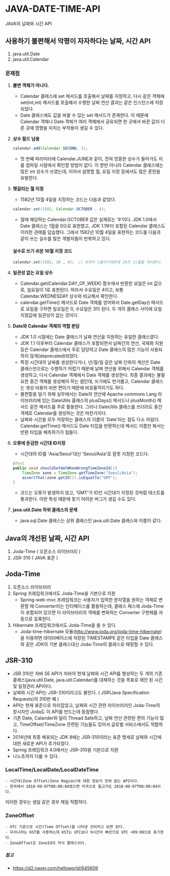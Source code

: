 # JAVA-DATE-TIME-API
JAVA의 날짜와 시간 API

## 사용하기 불편해서 악평이 자자하다는 날짜, 시간 API ##
1. java.util.Date 
2. java.util.Calendar

### 문제점 ###
1. **불변 객체가 아니다.**
    - Calendar 클래스에 set 메서드를 호출해서 날짜를 지정하고, 다시 같은 객체에 set(int,int) 메서드를 호출해서 수행한 날짜 연산 결과는 같은 인스턴스에 저장되었다. 
    - Date 클래스에도 값을 바꿀 수 있는 set 메서드가 존재한다. 이 때문에 Calendar 객체나 Date 객체가 여러 객체에서 공유되면 한 곳에서 바꾼 값이 다른 곳에 영향을 미치는 부작용이 생길 수 있다. 

2. **상수 필드 남용**
    ````java
    calendar.add(Calendar.SECOND, 2);
    `````
    - 첫 번째 파라미터에 Calendar.JUNE과 같이, 전혀 엉뚱한 상수가 들어가도 이를 컴파일 시점에서 확인할 방법이 없다. 이 뿐만 아니라 Calendar 클래스에는 많은 int 상수가 쓰였는데, 이어서 설명할 월, 요일 지정 등에서도 많은 혼란을 유발한다.

3. **헷갈리는 월 지정**
    - 1582년 10월 4일을 지정하는 코드는 다음과 같았다.
    ````java
    calendar.set(1582, Calendar.OCTOBER , 4);  
    ````
    - 월에 해당하는 Calendar.OCTOBER 값은 실제로는 '9'이다. JDK 1.0에서 Date 클래스는 1월을 0으로 표현했고, JDK 1.1부터 포함된 Calendar 클래스도 이러한 관례를 답습했다. 그래서 1582년 10월 4일을 표현하는 코드를 다음과 같이 쓰는 실수를 많은 개발자들이 반복하고 있다.

    #### 실수로 쓰기 쉬운 10월 지정 코드 ####
    ````java
    calendar.set(1582, 10 , 4);  // 0부터 1월이기때문에 10은 11월을 의미한다.
    ````
    
4. **일관성 없는 요일 상수**
    - Calendar.get(Calendar.DAY_OF_WEEK) 함수에서 반환한 요일은 int 값으로, 일요일이 1로 표현된다. 따라서 수요일은 4이고, 보통 Calendar.WEDNESDAY 상수와 비교해서 확인한다. 
    - calendar.getTime() 메서드로 Date 객체를 얻어와서 Date.getDay() 메서드로 요일을 구하면 일요일은 0, 수요일은 3이 된다. 두 개의 클래스 사이에 요일 지정값에 일관성이 없는 것이다.

5. **Date와 Calendar 객체의 역할 분담**
    - JDK 1.0 시절에는 Date 클래스가 날짜 연산을 지원하는 유일한 클래스였다. 
    - JDK 1.1 이후부터 Calendar 클래스가 포함되면서 날짜간의 연산, 국제화 지원 등은 Calendar 클래스에서 주로 담당하고 Date 클래스의 많은 기능이 사용되하지 않게(deprecated)되었다.
    - 특정 시간대의 날짜를 생성한다거나, 년/월/일 같은 날짜 단위의 계산은 Date 클래스만으로는 수행하기 어렵기 때문에 날짜 연산을 위해서 Calendar 객체를 생성하고, 다시 Calendar 객체에서 Date 객체를 생성한다. 최종 결과에는 불필요한 중간 객체를 생성해야 하는 셈인데, 쓰기에도 번거롭고, Calendar 클래스는 생성 비용이 비싼 편이기 때문에 비효율적이기도 하다.
    - 불편함을 덜기 위해 실무에서는 Date의 연산에 Apache commons Lang 라이브러리에 있는 DateUtils 클래스의 plusDays() 메서드나 plusMonth() 메서드 같은 메서드를 주로 활용한다. 그러나 DateUtils 클래스를 쓰더라도 중간 객체로 Calendar를 생성하는 것은 마찬가지다.
    - 날짜와 시간을 모두 저장하는 클래스의 이름이 'Date'라는 점도 다소 아쉽다. Calendar.getTime() 메서드도 Date 타입을 반환하는데 메서드 이름만 봐서는 반환 타입을 예측하기가 힘들다.

6. **오류에 둔감한 시간대 ID지정**
    -  시간대의 ID를 'Asia/Seoul'대신 'Seoul/Asia'로 잘못 지정한 코드다.
    ````java
    @Test
    public void shouldSetGmtWhenWrongTimeZoneId(){  
        TimeZone zone = TimeZone.getTimeZone("Seoul/Asia");
        assertThat(zone.getID()).isEqualTo("GMT");
    }
    ````
    -  코드는 오류가 발생하지 않고, 'GMT'가 ID인 시간대가 지정된 것처럼 테스트를 통과한다. 이런 특성 때문에 찾기 어려운 버그가 생길 수도 있다.

7. **java.util.Date 하위 클래스의 문제**
    - java.sql.Date 클래스는 상위 클래스인 java.util.Date 클래스와 이름이 같다. 

## Java의 개선된 날짜, 시간 API ##
1. Joda-Time ( 오픈소스 라이브러리 )
2. JSR-310 ( JAVA 표준 )

## Joda-Time ##
1. 오픈소스 라이브러리
2. Spring 프레임워크에서도 Joda-Time을 기본으로 지원
    -  Spring-web-mvc 프레임워크는 사용자가 입력한 문자열을 원하는 객체로 변환할 때 Converter라는 인터페이스를 활용하는데, 클래스 패스에 Joda-Time이 포함되어 있으면 이 라이브러리의 객체를 변화하는 Converter 구현체를 자동으로 등록한다.
3. Hibernate 프레임워크에서도 Joda-Time을 쓸 수 있다.
    - Joda-time-hibernate 모듈(http://www.joda.org/joda-time-hibernate) 을 이용하면 데이터베이스에 저장된 TIMESTAMPE 같은 타입을 Date 클래스와 같은 JDK의 기본 클래스대신 Joda-Time의 클래스로 매핑할 수 있다.

## JSR-310 ##
- JSR 310은 자바 SE API가 자바의 현재 날짜와 시간 API를 형성하는 두 개의 기존 클래스(java.util.Date, java.util.Calendar)를 대체하는 것을 목표로
제안 된 시간 및 일정관리 API이다.
- 날짜와 시간 API는 JSR-310이라고도 불린다. (  JSR(Java Specification Requests)의 310번 째  )
- API는 현재 표준으로 자리잡았고, 날짜와 시간 관련 라이브러리인 Joda-Time의 창시자인 Joda도 이 API를 만드는데 동참했다.
- 기존 Date, Calander와 달리 Thread Safe하고, 날짜 연산 관련된 편의 기능이 많고, TimeOffset/TimeZone 관련된 기능들도 있어서 글로벌 서비스에서도 적합하다.
- 2014년에 최종 배포되는 JDK 8에는 JSR-310이라는 표준 명세로 날짜와 시간에 대한 새로운 API가 추가되었다.
- Spring 프레임워크 4.0에서는 JSR-310을 기본으로 지원
- 나노초까지 다룰 수 있다.

### LocalTime/LocalDate/LocalDateTime ###
    - 시간대(Zone Offset/Zone Region)에 대한 정보가 전혀 없는 API이다.
    - 한국에서 2018-09-07T08:00:04였으면 미국으로 들고가도 2018-09-07T08:00:04이다.
이러한 경우는 생일 같은 경우 제일 적합하다.

### ZoneOffset ###
    - UTC 기준으로 시간(Time Offset)을 나타낸 것이라고 보면 된다.
    - 우리나라는 KST를 사용하는데 KST는 UTC보다 9시간이 빠르므로 UTC +09:00으로 표기한다.
    - ZoneOffset은 ZoneId의 자식 클래스이다.

##### 참고 #####
- https://d2.naver.com/helloworld/645609
